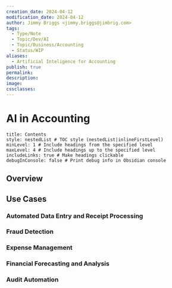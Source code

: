 ```yaml
---
creation_date: 2024-04-12
modification_date: 2024-04-12
author: Jimmy Briggs <jimmy.briggs@jimbrig.com>
tags:
  - Type/Note
  - Topic/Dev/AI
  - Topic/Business/Accounting
  - Status/WIP
aliases:
  - Artificial Inteligence for Accounting
publish: true
permalink:
description:
image:
cssclasses:
---
```


# AI in Accounting

```table-of-contents
title: Contents 
style: nestedList # TOC style (nestedList|inlineFirstLevel)
minLevel: 1 # Include headings from the specified level
maxLevel: 4 # Include headings up to the specified level
includeLinks: true # Make headings clickable
debugInConsole: false # Print debug info in Obsidian console
```

## Overview

## Use Cases

### Automated Data Entry and Receipt Processing

### Fraud Detection

### Expense Management

### Financial Forecasting and Analysis

### Audit Automation

